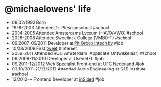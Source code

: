 @michaelowens' life
===============

- 08/02/1992 Born
- 1996-2003 Attended Dr. Plesmanschool #school
- 2004-2005 Attended Amsterdams Lyceum (HAVO/VWO) #school
- 2006-2008 Attended Sweelinck College (VMBO-T) #school
- 09/2007-09/2011 Developer at [Pit Group Intech bv](http://pitgroup.nl) #job
- 10/08/2008 First [tweet](https://twitter.com/mikedotjs/statuses/883288620) #internet
- 2009-2011 Attended ROC Amsterdam (Applicatie Ontwikkelaar) #school
- 09/2009-11/2010 Developer at UsenetXL #job
- 09/2011-12/2012 Web Specialist Front-end at [UPC Nederland](http://upc.nl) #job
- 03/10/2011-21/12/2012 Attended Audio Engineering at SAE Institute #school
- 12/2012-~ Frontend Developer at [inSided](http://insided.nl) #job